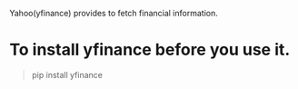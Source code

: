 Yahoo(yfinance) provides to fetch financial information.

# To install yfinance before you use it.
> pip install yfinance

